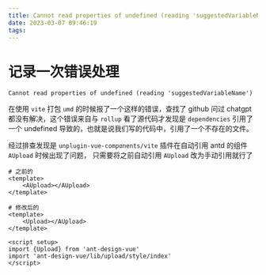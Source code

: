 ```yaml
---
title: Cannot read properties of undefined (reading 'suggestedVariableName')
date: 2023-03-07 09:46:19
tags:
---
```


# 记录一次错误处理
`Cannot read properties of undefined (reading 'suggestedVariableName')`

在使用 `vite` 打包 `umd` 的时候报了一个这样的错误，查找了 github 问过 chatgpt 都没有解决，这个错误来自与 `rollup` 看了源代码才发现是 `dependencies` 引用了一个 undefined 导致的，也就是说我们写的代码中，引用了一个不存在的文件。

经过排查发现是 `unplugin-vue-components/vite` 插件在自动引用 antd 的组件 `AUpload` 时候出现了问题，
只需要将之前自动引用 `AUpload` 改为手动引用就行了

```vue
# 之前的
<template>
    <AUpload></AUpload> 
</template>
```

```vue
# 修改后的
<template>
    <Upload></AUpload> 
</template>

<script setup>
import {Upload} from 'ant-design-vue'
import 'ant-design-vue/lib/upload/style/index'
</script>
```
